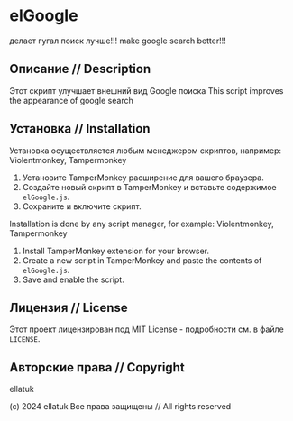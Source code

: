 # elGoogle 

делает гугал поиск лучше!!!
make google search better!!!

## Описание // Description

Этот скрипт улучшает внешний вид Google поиска
This script improves the appearance of google search

## Установка // Installation

Установка осуществляется любым менеджером скриптов, например: Violentmonkey, Tampermonkey

1. Установите TamperMonkey расширение для вашего браузера.
2. Создайте новый скрипт в TamperMonkey и вставьте содержимое `elGoogle.js`.
3. Сохраните и включите скрипт.

Installation is done by any script manager, for example: Violentmonkey, Tampermonkey

1. Install TamperMonkey extension for your browser.
2. Create a new script in TamperMonkey and paste the contents of `elGoogle.js`.
3. Save and enable the script.

## Лицензия // License

Этот проект лицензирован под MIT License - подробности см. в файле `LICENSE`.

## Авторские права // Copyright

ellatuk

(c) 2024 ellatuk
Все права защищены // All rights reserved
